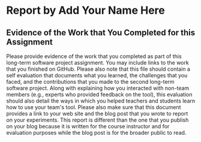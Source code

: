 # Report by Add Your Name Here

## Evidence of the Work that You Completed for this Assignment

Please provide evidence of the work that you completed as part of this long-term
software project assignment. You may include links to the work that you finished
on GitHub. Please also note that this file should contain a self evaluation that
documents what you learned, the challenges that you faced, and the contributions
that you made to the second long-term software project. Along with explaining
how you interacted with non-team members (e.g., experts who provided feedback on
the tool), this evaluation should also detail the ways in which you helped
teachers and students learn how to use your team's tool. Please also make sure
that this document provides a link to your web site and the blog post that you
wrote to report on your experiments. This report is different than the one that
you publish on your blog because it is written for the course instructor and for
evaluation purposes while the blog post is for the broader public to read.
